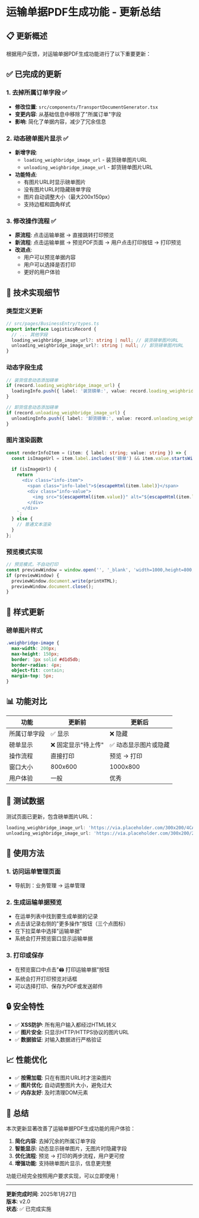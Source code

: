 # 运输单据PDF生成功能 - 更新总结

## 📋 **更新概述**

根据用户反馈，对运输单据PDF生成功能进行了以下重要更新：

## ✅ **已完成的更新**

### 1. **去掉所属订单字段** ✅
- **修改位置**: `src/components/TransportDocumentGenerator.tsx`
- **变更内容**: 从基础信息中移除了"所属订单"字段
- **影响**: 简化了单据内容，减少了冗余信息

### 2. **动态磅单图片显示** ✅
- **新增字段**: 
  - `loading_weighbridge_image_url` - 装货磅单图片URL
  - `unloading_weighbridge_image_url` - 卸货磅单图片URL
- **功能特点**:
  - 有图片URL时显示磅单图片
  - 没有图片URL时隐藏磅单字段
  - 图片自动调整大小（最大200x150px）
  - 支持边框和圆角样式

### 3. **修改操作流程** ✅
- **原流程**: 点击运输单据 → 直接跳转打印预览
- **新流程**: 点击运输单据 → 预览PDF页面 → 用户点击打印按钮 → 打印预览
- **改进点**:
  - 用户可以预览单据内容
  - 用户可以选择是否打印
  - 更好的用户体验

## 🔧 **技术实现细节**

### 类型定义更新
```typescript
// src/pages/BusinessEntry/types.ts
export interface LogisticsRecord {
  // ... 其他字段
  loading_weighbridge_image_url?: string | null; // 装货磅单图片URL
  unloading_weighbridge_image_url?: string | null; // 卸货磅单图片URL
}
```

### 动态字段生成
```typescript
// 装货信息动态添加磅单
if (record.loading_weighbridge_image_url) {
  loadingInfo.push({ label: '装货磅单:', value: record.loading_weighbridge_image_url });
}

// 卸货信息动态添加磅单
if (record.unloading_weighbridge_image_url) {
  unloadingInfo.push({ label: '卸货磅单:', value: record.unloading_weighbridge_image_url });
}
```

### 图片渲染函数
```typescript
const renderInfoItem = (item: { label: string; value: string }) => {
  const isImageUrl = item.label.includes('磅单') && item.value.startsWith('http');
  
  if (isImageUrl) {
    return `
      <div class="info-item">
        <span class="info-label">${escapeHtml(item.label)}</span>
        <div class="info-value">
          <img src="${escapeHtml(item.value)}" alt="${escapeHtml(item.label)}" class="weighbridge-image" />
        </div>
      </div>
    `;
  } else {
    // 普通文本渲染
  }
};
```

### 预览模式实现
```typescript
// 预览模式，不自动打印
const previewWindow = window.open('', '_blank', 'width=1000,height=800,scrollbars=yes');
if (previewWindow) {
  previewWindow.document.write(printHTML);
  previewWindow.document.close();
}
```

## 🎨 **样式更新**

### 磅单图片样式
```css
.weighbridge-image {
  max-width: 200px;
  max-height: 150px;
  border: 1px solid #d1d5db;
  border-radius: 4px;
  object-fit: contain;
  margin-top: 5px;
}
```

## 📊 **功能对比**

| 功能 | 更新前 | 更新后 |
|------|--------|--------|
| 所属订单字段 | ✅ 显示 | ❌ 隐藏 |
| 磅单显示 | ❌ 固定显示"待上传" | ✅ 动态显示图片或隐藏 |
| 操作流程 | 直接打印 | 预览 → 打印 |
| 窗口大小 | 800x600 | 1000x800 |
| 用户体验 | 一般 | 优秀 |

## 🧪 **测试数据**

测试页面已更新，包含磅单图片URL：
```typescript
loading_weighbridge_image_url: 'https://via.placeholder.com/300x200/4CAF50/FFFFFF?text=装货磅单',
unloading_weighbridge_image_url: 'https://via.placeholder.com/300x200/2196F3/FFFFFF?text=卸货磅单',
```

## 🚀 **使用方法**

### 1. 访问运单管理页面
- 导航到：业务管理 → 运单管理

### 2. 生成运输单据预览
- 在运单列表中找到要生成单据的记录
- 点击该记录右侧的"更多操作"按钮（三个点图标）
- 在下拉菜单中选择"运输单据"
- 系统会打开预览窗口显示运输单据

### 3. 打印或保存
- 在预览窗口中点击"🖨️ 打印运输单据"按钮
- 系统会打开打印预览对话框
- 可以选择打印、保存为PDF或发送邮件

## 🔒 **安全特性**

- ✅ **XSS防护**: 所有用户输入都经过HTML转义
- ✅ **图片安全**: 只显示HTTP/HTTPS协议的图片URL
- ✅ **数据验证**: 对输入数据进行严格验证

## 📈 **性能优化**

- ✅ **按需加载**: 只在有图片URL时才渲染图片
- ✅ **图片优化**: 自动调整图片大小，避免过大
- ✅ **内存友好**: 及时清理DOM元素

## 🎯 **总结**

本次更新显著改善了运输单据PDF生成功能的用户体验：

1. **简化内容**: 去掉冗余的所属订单字段
2. **智能显示**: 动态显示磅单图片，无图片时隐藏字段
3. **优化流程**: 预览 → 打印的两步流程，用户更可控
4. **增强功能**: 支持磅单图片显示，信息更完整

功能已经完全按照用户要求实现，可以立即使用！

---
**更新完成时间**: 2025年1月27日  
**版本**: v2.0  
**状态**: ✅ 已完成实施
